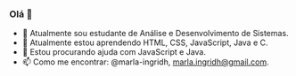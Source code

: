 ### Olá 👋


- 🔭 Atualmente sou estudante de Análise e Desenvolvimento de Sistemas.
- 🌱 Atualmente estou aprendendo HTML, CSS, JavaScript, Java e C.
- 🤔 Estou procurando ajuda com JavaScript e Java.
- 📫 Como me encontrar: @marla-ingridh, marla.ingridh@gmail.com.

